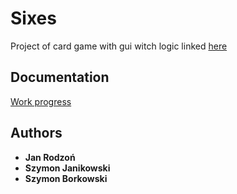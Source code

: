 # Sixes
Project of card game with gui witch logic linked <a href="https://docs.google.com/document/d/1UzhqULwhB6ueXoEG-X2whsShD8lrHJ8TGXExa49ohVY/edit">here</a>

## Documentation
<a href="https://docs.google.com/document/d/15Y73bpLLj9OuQdoXqrbfJGkiQGQVUAo1sFe8dmF1Y7k/edit?usp=sharing">Work progress</a>

## Authors

* **Jan Rodzoń**
* **Szymon Janikowski**
* **Szymon Borkowski**
